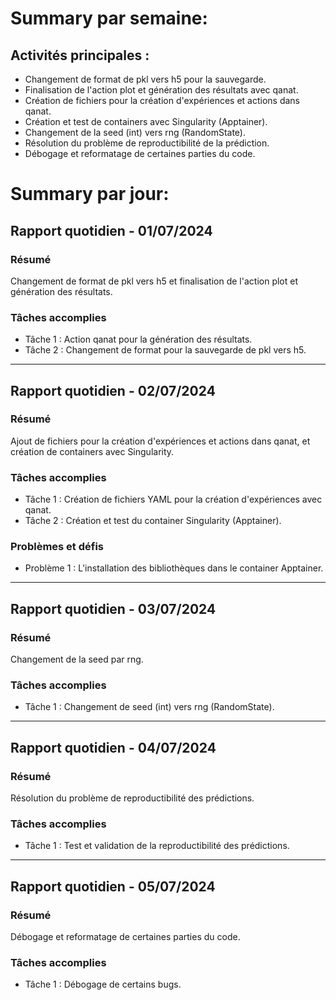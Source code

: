 # Summary par semaine: 
## Activités principales :
- Changement de format de pkl vers h5 pour la sauvegarde.
- Finalisation de l'action plot et génération des résultats avec qanat.
- Création de fichiers pour la création d'expériences et actions dans qanat.
- Création et test de containers avec Singularity (Apptainer).
- Changement de la seed (int) vers rng (RandomState).
- Résolution du problème de reproductibilité de la prédiction.
- Débogage et reformatage de certaines parties du code.

# Summary par jour: 

## Rapport quotidien - 01/07/2024

### Résumé
Changement de format de pkl vers h5 et finalisation de l'action plot et génération des résultats.

### Tâches accomplies
- Tâche 1 : Action qanat pour la génération des résultats.
- Tâche 2 : Changement de format pour la sauvegarde de pkl vers h5.

---

## Rapport quotidien - 02/07/2024

### Résumé
Ajout de fichiers pour la création d'expériences et actions dans qanat, et création de containers avec Singularity.

### Tâches accomplies
- Tâche 1 : Création de fichiers YAML pour la création d'expériences avec qanat.
- Tâche 2 : Création et test du container Singularity (Apptainer).

### Problèmes et défis
- Problème 1 : L'installation des bibliothèques dans le container Apptainer.

---

## Rapport quotidien - 03/07/2024

### Résumé
Changement de la seed par rng.

### Tâches accomplies
- Tâche 1 : Changement de seed (int) vers rng (RandomState).

---

## Rapport quotidien - 04/07/2024

### Résumé
Résolution du problème de reproductibilité des prédictions.

### Tâches accomplies
- Tâche 1 : Test et validation de la reproductibilité des prédictions.

---

## Rapport quotidien - 05/07/2024

### Résumé
Débogage et reformatage de certaines parties du code.

### Tâches accomplies
- Tâche 1 : Débogage de certains bugs.
